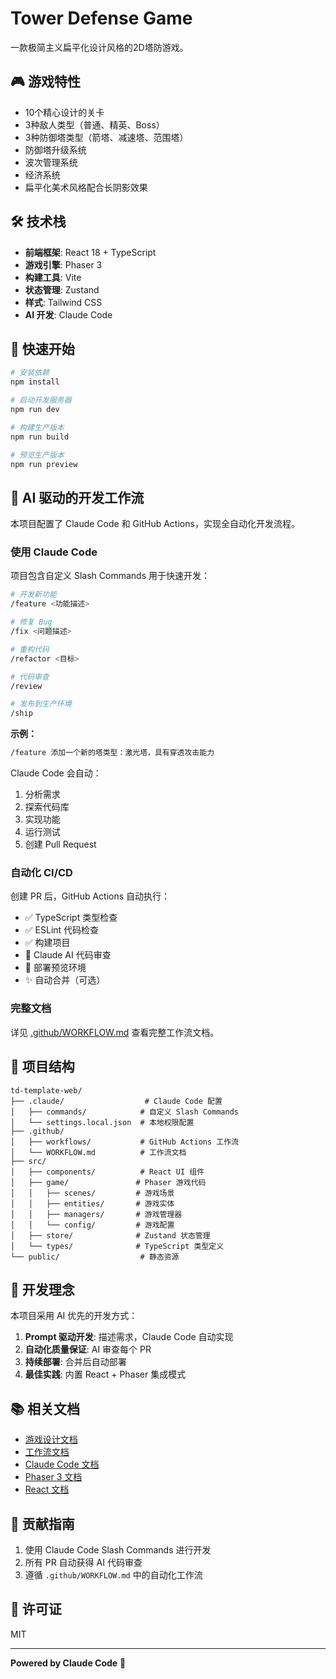 # Tower Defense Game

一款极简主义扁平化设计风格的2D塔防游戏。

## 🎮 游戏特性

- 10个精心设计的关卡
- 3种敌人类型（普通、精英、Boss）
- 3种防御塔类型（箭塔、减速塔、范围塔）
- 防御塔升级系统
- 波次管理系统
- 经济系统
- 扁平化美术风格配合长阴影效果

## 🛠️ 技术栈

- **前端框架**: React 18 + TypeScript
- **游戏引擎**: Phaser 3
- **构建工具**: Vite
- **状态管理**: Zustand
- **样式**: Tailwind CSS
- **AI 开发**: Claude Code

## 🚀 快速开始

```bash
# 安装依赖
npm install

# 启动开发服务器
npm run dev

# 构建生产版本
npm run build

# 预览生产版本
npm run preview
```

## 🤖 AI 驱动的开发工作流

本项目配置了 Claude Code 和 GitHub Actions，实现全自动化开发流程。

### 使用 Claude Code

项目包含自定义 Slash Commands 用于快速开发：

```bash
# 开发新功能
/feature <功能描述>

# 修复 Bug
/fix <问题描述>

# 重构代码
/refactor <目标>

# 代码审查
/review

# 发布到生产环境
/ship
```

**示例：**
```bash
/feature 添加一个新的塔类型：激光塔，具有穿透攻击能力
```

Claude Code 会自动：
1. 分析需求
2. 探索代码库
3. 实现功能
4. 运行测试
5. 创建 Pull Request

### 自动化 CI/CD

创建 PR 后，GitHub Actions 自动执行：

- ✅ TypeScript 类型检查
- ✅ ESLint 代码检查
- ✅ 构建项目
- 🤖 Claude AI 代码审查
- 🚀 部署预览环境
- ✨ 自动合并（可选）

### 完整文档

详见 [.github/WORKFLOW.md](.github/WORKFLOW.md) 查看完整工作流文档。

## 📁 项目结构

```
td-template-web/
├── .claude/                  # Claude Code 配置
│   ├── commands/            # 自定义 Slash Commands
│   └── settings.local.json  # 本地权限配置
├── .github/
│   ├── workflows/           # GitHub Actions 工作流
│   └── WORKFLOW.md          # 工作流文档
├── src/
│   ├── components/          # React UI 组件
│   ├── game/               # Phaser 游戏代码
│   │   ├── scenes/         # 游戏场景
│   │   ├── entities/       # 游戏实体
│   │   ├── managers/       # 游戏管理器
│   │   └── config/         # 游戏配置
│   ├── store/              # Zustand 状态管理
│   └── types/              # TypeScript 类型定义
└── public/                  # 静态资源
```

## 🎯 开发理念

本项目采用 AI 优先的开发方式：

1. **Prompt 驱动开发**: 描述需求，Claude Code 自动实现
2. **自动化质量保证**: AI 审查每个 PR
3. **持续部署**: 合并后自动部署
4. **最佳实践**: 内置 React + Phaser 集成模式

## 📚 相关文档

- [游戏设计文档](./GAME_DESIGN.md)
- [工作流文档](.github/WORKFLOW.md)
- [Claude Code 文档](https://docs.claude.com/en/docs/claude-code)
- [Phaser 3 文档](https://photonstorm.github.io/phaser3-docs/)
- [React 文档](https://react.dev/)

## 🤝 贡献指南

1. 使用 Claude Code Slash Commands 进行开发
2. 所有 PR 自动获得 AI 代码审查
3. 遵循 `.github/WORKFLOW.md` 中的自动化工作流

## 📝 许可证

MIT

---

**Powered by Claude Code** 🤖
